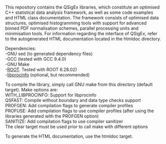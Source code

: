 This repository contains the QSigEx libraries, which constitute an optimised C++ statistical data analysis framework, as well as some code examples and HTML class documentation. 
The framework consists of optimised data structures, optimised histogramming tools with support for advanced binned PDF normalisation schemes, parallel processing units and minimisation tools. For information regarding the interface of QSigEx, refer to the autogenerated HTML documentation located in the htmldoc directory.

Dependencies:<br>
-GNU sed (to generated dependency files)<br>
-GCC (tested with GCC 9.4.0)<br>
-GNU Make<br>
-[ROOT](http://root.cern.ch). Tested with ROOT 6.28.02)<br>
-[libprocinfo](https://github.com/pldrouin/libprocinfo) (optional, but recommended)<br>

To compile the library, simply call GNU make from this directory (default target). Make options are:<br>
WITH_LIBPROCINFO: Support for libprocinfo<br>
QSFAST: Compile without boundary and data type checks support<br>
PROFGEN: Add compilation flags to generate compiler profiles<br>
PROFUSE: Add compilation flags to use compiler profiles (after using the libraries generated with the PROFGEN option)<br>
SANITIZE: Add compilation flags to use compiler sanitizer<br>
The clear target must be used prior to call make with different options

To generate the HTML documentation, use the htmldoc target. 
